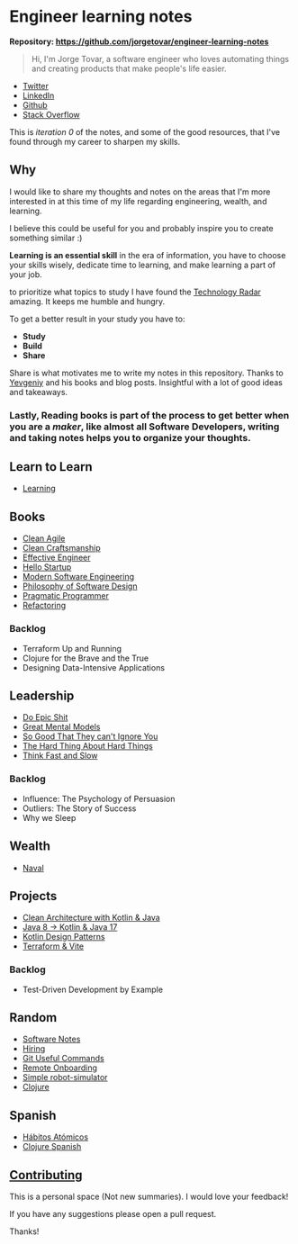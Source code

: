 # Engineer learning notes

**Repository: https://github.com/jorgetovar/engineer-learning-notes**

>  Hi, I'm Jorge Tovar, a software engineer who loves automating things and creating products that make people's life easier.
- [Twitter](https://twitter.com/jorgetovar621)
- [LinkedIn](https://www.linkedin.com/in/%F0%9F%93%9A-jorge-tovar-71847669/)
- [Github](https://github.com/jorgetovar)
- [Stack Overflow](https://stackoverflow.com/users/4312720/jorge-tovar)

This is *iteration 0* of the notes, and some of the good resources, that I've found through my career to sharpen my skills. 

## Why

I would like to share my thoughts and notes on the areas that I'm more interested in at this time of my life regarding engineering, wealth, and learning.

I believe this could be useful for you and probably inspire you to create something similar :) 


**Learning is an essential skill** in the era of information, you have to choose your skills wisely, dedicate time to learning, and make learning a part of your job.

to prioritize what topics to study I have found the [Technology Radar](https://www.thoughtworks.com/radar) amazing. It keeps me humble and hungry.

To get a better result in your study you have to:
- **Study**
- **Build**
- **Share**

Share is what motivates me to write my notes in this repository. Thanks to [Yevgeniy](https://www.ybrikman.com) and his books and blog posts. Insightful with a lot of good ideas and takeaways. 

### Lastly, Reading books is part of the process to get better when you are a *maker*, like almost all Software Developers, writing and taking notes helps you to organize your thoughts.


## Learn to Learn

- [Learning](https://github.com/jorgetovar/engineer-learning-notes/tree/main/learn-to-learn)

## Books
- [Clean Agile](https://github.com/jorgetovar/engineer-learning-notes/blob/main/software/books/clean-agile.md)
- [Clean Craftsmanship](https://github.com/jorgetovar/engineer-learning-notes/blob/main/software/books/clean-craftsmanship.md)
- [Effective Engineer](https://github.com/jorgetovar/engineer-learning-notes/blob/main/software/books/effective-Engineer.md)
- [Hello Startup](https://github.com/jorgetovar/engineer-learning-notes/blob/main/software/books/hello-startup.md)
- [Modern Software Engineering](https://github.com/jorgetovar/engineer-learning-notes/blob/main/software/books/modern-software-engineering.md)
- [Philosophy of Software Design](https://github.com/jorgetovar/engineer-learning-notes/blob/main/software/books/philosophy-of-software-design.md)
- [Pragmatic Programmer](https://github.com/jorgetovar/engineer-learning-notes/blob/main/software/books/pragmatic-programmer.md)
- [Refactoring](https://github.com/jorgetovar/engineer-learning-notes/blob/main/software/books/refactoring.md)

### Backlog

- Terraform Up and Running
- Clojure for the Brave and the True
- Designing Data-Intensive Applications

## Leadership

- [Do Epic Shit](https://github.com/jorgetovar/engineer-learning-notes/blob/main/leadership/do-epic-shit.md)
- [Great Mental Models](https://github.com/jorgetovar/engineer-learning-notes/blob/main/leadership/great-mental-models.md)
- [So Good That They can't Ignore You](https://github.com/jorgetovar/engineer-learning-notes/blob/main/leadership/so-good-that-they-cant-ignore-you.md)
- [The Hard Thing About Hard Things](https://github.com/jorgetovar/engineer-learning-notes/blob/main/leadership/the-hard-thing-about-hard-things.md)
- [Think Fast and Slow](https://github.com/jorgetovar/engineer-learning-notes/blob/main/leadership/think-fast-and-slow.md)


### Backlog

- Influence: The Psychology of Persuasion
- Outliers: The Story of Success
- Why we Sleep


## Wealth

- [Naval](https://github.com/jorgetovar/engineer-learning-notes/blob/main/wealth/naval.md)

## Projects

- [Clean Architecture with Kotlin & Java](https://github.com/jorgetovar/engineer-learning-notes/blob/main/projects/clean-architecture.md)
- [Java 8 -> Kotlin & Java 17](https://github.com/jorgetovar/from-java-8-to-java-17-kotlin-clojure)
- [Kotlin Design Patterns](https://github.com/jorgetovar/engineer-learning-notes/blob/main/projects/kotlin-design-patterns.md)
- [Terraform & Vite](https://github.com/jorgetovar/engineer-learning-notes/blob/main/projects/vite-terraform.md)

### Backlog

- Test-Driven Development by Example

## Random

- [Software Notes](https://github.com/jorgetovar/engineer-learning-notes/blob/main/software/random-software-notes.md)
- [Hiring](https://github.com/jorgetovar/engineer-learning-notes/blob/main/software/hiring-startup.md)
- [Git Useful Commands](https://github.com/jorgetovar/engineer-learning-notes/blob/main/software/git-useful-commands.md)
- [Remote Onboarding](https://github.com/jorgetovar/engineer-learning-notes/blob/main/software/remote-onboarding.md)
- [Simple robot-simulator](https://github.com/jorgetovar/robot-simulator)
- [Clojure](https://github.com/jorgetovar/engineer-learning-notes/blob/main/software/clojure-101.md)

## Spanish
- [Hábitos Atómicos](https://github.com/jorgetovar/engineer-learning-notes/blob/main/spanish/h%C3%A1bitos-at%C3%B3micos.md)
- [Clojure Spanish](https://github.com/jorgetovar/engineer-learning-notes/blob/main/spanish/clojure-101.md)
## [Contributing](https://github.com/jorgetovar/engineer-learning-notes/blob/main/CONTRIBUTING.md)

This is a personal space (Not new summaries). I would love your feedback!

If you have any suggestions please open a pull request.

Thanks!